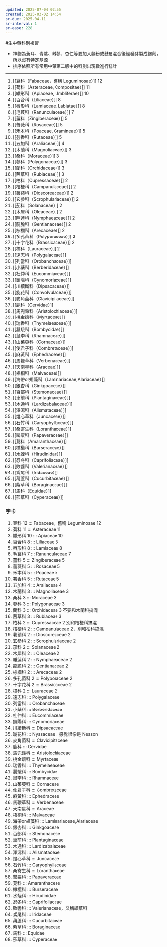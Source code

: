 ```yaml
---
updated: 2025-07-04 02:55
created: 2025-03-02 14:54
sr-due: 2025-04-11
sr-interval: 1
sr-ease: 228
---
```

#生中藥科別複習

- 神麴為蒼耳、青蒿、辣蓼、杏仁等要加入麵粉或麩皮混合後經發酵製成麴劑，所以沒有特定基源
- 排序依照所有常用中藥第二版中的科別出現數進行統計

---


1. [[豆科（Fabaceae，舊稱 Leguminosae）]] 12  
2. [[菊科（Asteraceae, Compositae）]] 11  
3. [[繖形科（Apiaceae, Umbliferae）]] 10  
4. [[百合科（Liliaceae）]] 8  
5. [[唇形科（Lamiaceae, Labiatae）]] 8  
6. [[毛莨科（Ranunculaceae）]] 7  
7. [[薑科（Zingiberaceae）]] 5  
8. [[薔薇科（Rosaceae）]] 5  
9. [[禾本科（Poaceae, Gramineae）]] 5  
10. [[芸香科（Rutaceae）]] 5  
11. [[五加科（Araliaceae）]] 4  
12. [[木蘭科（Magnoliaceae）]] 3  
13. [[桑科（Moraceae）]] 3  
14. [[蓼科（Polygonaceae）]] 3  
15. [[蘭科（Orchidaceae）]] 3  
16. [[茜草科（Rubiaceae）]] 3  
17. [[柏科（Cupressaceae）]] 2  
18. [[桔梗科（Campanulaceae）]] 2  
19. [[薯蕷科（Dioscoreaceae）]] 2  
20. [[玄參科（Scrophulariaceae）]] 2  
21. [[茄科（Solanaceae）]] 2  
22. [[木犀科（Oleaceae）]] 2  
23. [[睡蓮科（Nymphaeaceae）]] 2  
24. [[龍膽科（Gentianaceae）]] 2  
25. [[棕櫚科（Arecaceae）]] 2  
26. [[多孔菌科（Polyporaceae）]] 2  
27. [[十字花科（Brassicaceae）]] 2  
28. [[樟科（Lauraceae）]] 2  
29. [[遠志科（Polygalaceae）]]  
30. [[列當科（Orobanchaceae）]]  
31. [[小蘗科（Berberidaceae）]]  
32. [[杜仲科（Eucommiaceae）]]  
33. [[鎖陽科（Cynomoriaceae）]]  
34. [[川續斷科（Dipsacaceae）]]  
35. [[旋花科（Convolvulaceae）]]  
36. [[麥角菌科（Clavicipitaceae）]]  
37. [[鹿科（Cervidae）]]  
38. [[馬兜鈴科（Aristolochiaceae）]]  
39. [[桃金孃科（Myrtaceae）]]  
40. [[瑞香科（Thymelaeaceae）]]  
41. [[蠶蛾科（Bombycidae）]]  
42. [[鼠李科（Rhamnaceae）]]  
43. [[山茱萸科（Cornaceae）]]  
44. [[使君子科（Combretaceae）]]  
45. [[麻黃科（Ephedraceae）]]  
46. [[馬鞭草科（Verbenaceae）]]  
47. [[天南星科（Araceae）]]  
48. [[梧桐科（Malvaceae）]]  
49. [[海帶or翅藻科（Laminariaceae,Alariaceae）]]  
50. [[銀杏科（Ginkgoaceae）]]  
51. [[百部科（Stemonaceae）]]  
52. [[車前科（Plantaginaceae）]]  
53. [[木通科（Lardizabalaceae）]]  
54. [[澤瀉科（Alismataceae）]]  
55. [[燈心草科（Juncaceae）]]  
56. [[石竹科（Caryophyllaceae）]]  
57. [[桑寄生科（Loranthaceae）]]  
58. [[罌粟科（Papaveraceae）]]  
59. [[莧科（Amaranthaceae）]]  
60. [[橄欖科（Burseraceae）]]  
61. [[水蛭科（Hirudinidae）]]  
62. [[忍冬科（Caprifoliaceae）]]  
63. [[敗醬科（Valerianaceae）]]  
64. [[鳶尾科（Iridaceae）]]  
65. [[葫蘆科（Cucurbitaceae）]]  
66. [[紫草科（Boraginaceae）]]  
67. [[馬科（Equidae）]]  
68. [[莎草科（Cyperaceae）]]

### 字卡

1. 豆科 12 ::: Fabaceae，舊稱 Leguminosae 12  
2. 菊科 11 ::: Asteraceae 11  
3. 繖形科 10 ::: Apiaceae 10  
4. 百合科 8 ::: Liliaceae 8  
5. 唇形科 8 ::: Lamiaceae 8  
6. 毛莨科 7 ::: Ranunculaceae 7  
7. 薑科 5 ::: Zingiberaceae 5  
8. 薔薇科 5 ::: Rosaceae 5  
9. 禾本科 5 ::: Poaceae 5  
10. 芸香科 5 ::: Rutaceae 5  
11. 五加科 4 ::: Araliaceae 4  
12. 木蘭科 3 ::: Magnoliaceae 3  
13. 桑科 3 ::: Moraceae 3  
14. 蓼科 3 ::: Polygonaceae 3  
15. 蘭科 3 ::: Orchidaceae 3 不要和木蘭科搞混 <!--SR:!2025-04-01,1,230!2000-01-01,1,250-->
16. 茜草科 3 ::: Rubiaceae 3  
17. 柏科 2 ::: Cupressaceae 2 別和桔梗科搞混
18. 桔梗科 2 ::: Campanulaceae 2，別和柏科搞混
19. 薯蕷科 2 ::: Dioscoreaceae 2  
20. 玄參科 2 ::: Scrophulariaceae 2  
21. 茄科 2 ::: Solanaceae 2  
22. 木犀科 2 ::: Oleaceae 2  
23. 睡蓮科 2 ::: Nymphaeaceae 2 <!--SR:!2025-04-08,1,226!2000-01-01,1,250-->
24. 龍膽科 2 ::: Gentianaceae 2 <!--SR:!2025-04-04,4,270!2000-01-01,1,250-->
25. 棕櫚科 2 ::: Arecaceae 2  
26. 多孔菌科 2 ::: Polyporaceae 2  
27. 十字花科 2 ::: Brassicaceae 2  
28. 樟科 2 ::: Lauraceae 2  
29. 遠志科 ::: Polygalaceae  
30. 列當科 ::: Orobanchaceae  
31. 小蘗科 ::: Berberidaceae  
32. 杜仲科 ::: Eucommiaceae  
33. 鎖陽科 ::: Cynomoriaceae  
34. 川續斷科 ::: Dipsacaceae  
35. 璇花科 ::: Nyssaceae，感覺很像是 Nesson
36. 麥角菌科 ::: Clavicipitaceae  
37. 鹿科 ::: Cervidae  
38. 馬兜鈴科 ::: Aristolochiaceae  
39. 桃金孃科 ::: Myrtaceae  
40. 瑞香科 ::: Thymelaeaceae  
41. 蠶蛾科 ::: Bombycidae  
42. 鼠李科 ::: Rhamnaceae  
43. 山茱萸科 ::: Cornaceae  
44. 使君子科 ::: Combretaceae  
45. 麻黃科 ::: Ephedraceae  
46. 馬鞭草科 ::: Verbenaceae  
47. 天南星科 ::: Araceae  
48. 梧桐科 ::: Malvaceae  
49. 海帶or翅藻科 ::: Laminariaceae,Alariaceae  
50. 銀杏科 ::: Ginkgoaceae  
51. 百部科 ::: Stemonaceae  
52. 車前科 ::: Plantaginaceae  
53. 木通科 ::: Lardizabalaceae  
54. 澤瀉科 ::: Alismataceae  
55. 燈心草科 ::: Juncaceae  
56. 石竹科 ::: Caryophyllaceae <!--SR:!2025-04-01,1,230!2000-01-01,1,250-->
57. 桑寄生科 ::: Loranthaceae  
58. 罌粟科 ::: Papaveraceae  
59. 莧科 ::: Amaranthaceae  
60. 橄欖科 ::: Burseraceae  
61. 水蛭科 ::: Hirudinidae  
62. 忍冬科 ::: Caprifoliaceae  
63. 敗醬科 ::: Valerianaceae，又稱纈草科
64. 鳶尾科 ::: Iridaceae  
65. 葫蘆科 ::: Cucurbitaceae  
66. 紫草科 ::: Boraginaceae  
67. 馬科 ::: Equidae  
68. 莎草科 ::: Cyperaceae  
